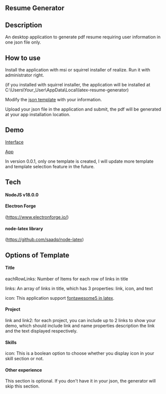 ## Resume Generator

## Description

An desktop application to generate pdf resume requiring user information in one json file only.

## How to use

Install the application with msi or squirrel installer of realize. Run it with administrator right.

(if you installed with squirrel installer, the application will be installed at C:\Users\Your_User\AppData\Local\latex-resume-generator)

Modify the [json template](https://github.com/anth0nywong/resume-generator/blob/main/data.json) with your information.

Upload your json file in the application and submit, the pdf will be generated at your app installation location.

## Demo

[Interface](https://anth0nywong.github.io/resume-generator)

[App](https://anth0nywong.github.io/resume-generator/Anthony_Wong_CV.pdf)

In version 0.0.1, only one template is created, I will update more template and template selection feature in the future.

## Tech

#### NodeJS v18.0.0

#### Electron Forge

(https://www.electronforge.io/)

#### node-latex library

(https://github.com/saadq/node-latex)

## Options of Template

#### Title

eachRowLinks: Number of Items for each row of links in title

links: An array of links in title, which has 3 properties: link, icon, and text

icon: This application support [fontawesome5 in latex](https://ctan.org/pkg/fontawesome5).

#### Project

link and link2: for each project, you can include up to 2 links to show your demo, which should include link and name properties description the link and the text displayed respectively.

#### Skills

icon: This is a boolean option to choose whether you display icon in your skill section or not.

#### Other experience

This section is optional. If you don't have it in your json, the generator will skip this section.
